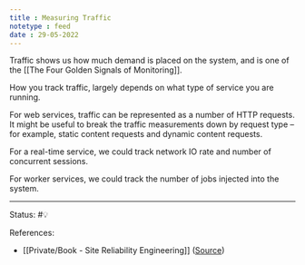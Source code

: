 ```yaml
---
title : Measuring Traffic
notetype : feed
date : 29-05-2022
---
```


Traffic shows us how much demand is placed on the system, and is one of the [[The Four Golden Signals of Monitoring]].

How you track traffic, largely depends on what type of service you are running.

For web services, traffic can be represented as a number of HTTP requests. It might be useful to break the traffic measurements down by request type – for example, static content requests and dynamic content requests.

For a real-time service, we could track network IO rate and number of concurrent sessions.

For worker services, we could track the number of jobs injected into the system.

-----

Status: #💡 

References:
- [[Private/Book - Site Reliability Engineering]] ([Source](https://sre.google/sre-book/table-of-contents/))
